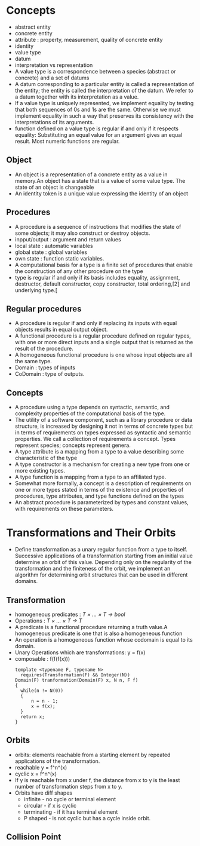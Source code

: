 # Concepts
- abstract entity
- concrete entity
- attribute : property, measurement, quality of concrete entity
- identity
- value type
- datum 
- interpretation vs representation
- A value type is a correspondence between a species (abstract or concrete) and a set of datums
-  A datum corresponding to a particular entity is called a representation of the entity; the entity is called the interpretation of the datum. We refer to a datum together with its interpretation as a value.
- If a value type is uniquely represented, we implement equality by testing that both sequences of 0s and 1s are the same. Otherwise we must implement equality in such a way that preserves its consistency with the interpretations of its arguments. 
- function defined on a value type is regular if and only if it respects equality: Substituting an equal value for an argument gives an equal result. Most numeric functions are regular.
## Object
- An object is a representation of a concrete entity as a value in memory.An object has a state that is a value of some value type. The state of an object is changeable
- An identity token is a unique value expressing the identity of an object
## Procedures
- A procedure is a sequence of instructions that modifies the state of some objects; it may also construct or destroy objects.
- inpput/output : argument and return values
- local state : automatic variables
- global state : global variables
- own state : function static variables.
- A computational basis for a type is a finite set of procedures that enable the construction of any other procedure on the type
- type is regular if and only if its basis includes equality, assignment, destructor, default constructor, copy constructor, total ordering,[2] and underlying type.[
## Regular procedures
- A procedure is regular if and only if replacing its inputs with equal objects results in equal output object.
- A functional procedure is a regular procedure defined on regular types, with one or more direct inputs and a single output that is returned as the result of the procedure.
- A homogeneous functional procedure is one whose input objects are all the same type.
- Domain : types of inputs
- CoDomain : type of outputs.
## Concepts
- A procedure using a type depends on syntactic, semantic, and complexity properties of the computational basis of the type.
- The utility of a software component, such as a library procedure or data structure, is increased by designing it not in terms of concrete types but in terms of requirements on types expressed as syntactic and semantic properties. We call a collection of requirements a concept. Types represent species; concepts represent genera.
- A type attribute is a mapping from a type to a value describing some characteristic of the type
- A type constructor is a mechanism for creating a new type from one or more existing types. 
- A type function is a mapping from a type to an affiliated type.
- Somewhat more formally, a concept is a description of requirements on one or more types stated in terms of the existence and properties of procedures, type attributes, and type functions defined on the types
- An abstract procedure is parameterized by types and constant values, with requirements on these parameters.

# Transformations and Their Orbits
 - Define transformation as a unary regular function from a type to itself. Successive applications of a transformation starting from an initial value determine an orbit of this value. Depending only on the regularity of the transformation and the finiteness of the orbit, we implement an algorithm for determining orbit structures that can be used in different domains.
## Transformation
- homogeneous predicates : *T × ... × T → bool*
- Operations :  *T × ... × T → T*
- A predicate is a functional procedure returning a truth value.A homogeneous predicate is one that is also a homogeneous function
- An operation is a homogeneous function whose codomain is equal to its domain.
- Unary Operations which are transformations: y = f(x)
- composable : f(f(f(x)))
  ```
  template <typename F, typename N>
    requires(Transformation(F) && Integer(N))
  Domain(F) tranformation(Domain(F) x, N n, F f)
  {
    while(n != N(0))
    {
        n = n - 1;
        x = f(x);
    }
    return x;
  }
   ``` 

## Orbits
- orbits: elements reachable from a starting element by repeated applications of the transformation.
- reachable y =  f^n^(x)
- cyclic x = f^n^(x)
- If y is reachable from x under f, the distance from x to y is the least number of transformation steps from x to y.
- Orbits have diff shapes
  - infinite -  no cycle or terminal element
  - circular - if x is cyclic
  - terminating - if it has terminal element 
  - P shaped - is not cyclic but has a cycle inside orbit.

## Collision Point